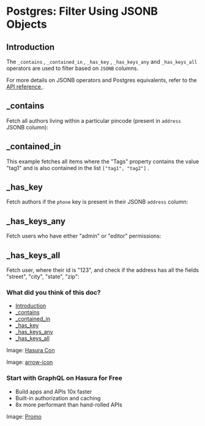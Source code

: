 # Postgres: Filter Using JSONB Objects

## Introduction​

The `_contains` , `_contained_in` , `_has_key` , `_has_keys_any` and `_has_keys_all` operators are used to filter based on `JSONB` columns.

For more details on JSONB operators and Postgres equivalents, refer to the[ API reference ](https://hasura.io/docs/latest/api-reference/graphql-api/query/#jsonb-operators).

## _contains​

Fetch all authors living within a particular pincode (present in `address` JSONB column):

## _contained_in​

This example fetches all items where the "Tags" property contains the value "tag1" and is also contained in the list `["tag1", "tag2"]` .

## _has_key​

Fetch authors if the `phone` key is present in their JSONB `address` column:

## _has_keys_any​

Fetch users who have either "admin" or "editor" permissions:

## _has_keys_all​

Fetch user, where their id is "123", and check if the address has all the fields "street", "city", "state", "zip":

### What did you think of this doc?

- [ Introduction ](https://hasura.io/docs/latest/queries/postgres/filters/jsonb-operators/#introduction)
- [ _contains ](https://hasura.io/docs/latest/queries/postgres/filters/jsonb-operators/#_contains)
- [ _contained_in ](https://hasura.io/docs/latest/queries/postgres/filters/jsonb-operators/#_contained_in)
- [ _has_key ](https://hasura.io/docs/latest/queries/postgres/filters/jsonb-operators/#_has_key)
- [ _has_keys_any ](https://hasura.io/docs/latest/queries/postgres/filters/jsonb-operators/#_has_keys_any)
- [ _has_keys_all ](https://hasura.io/docs/latest/queries/postgres/filters/jsonb-operators/#_has_keys_all)


Image: [ Hasura Con ](https://res.cloudinary.com/dh8fp23nd/image/upload/v1686154570/hasura-con-2023/has-con-light-date_r2a2ud.png)

Image: [ arrow-icon ](https://res.cloudinary.com/dh8fp23nd/image/upload/v1683723549/main-web/chevron-right_ldbi7d.png)

### Start with GraphQL on Hasura for Free

- Build apps and APIs 10x faster
- Built-in authorization and caching
- 8x more performant than hand-rolled APIs


Image: [ Promo ](https://hasura.io/docs/assets/images/hasura-free-ff60e409244e0ea12b5a3045d1a9096b.png)
